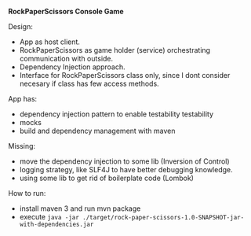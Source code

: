 **RockPaperScissors Console Game**

Design:
* App as host client.
* RockPaperScissors as game holder (service) orchestrating communication with outside.
* Dependency Injection approach.
* Interface for RockPaperScissors class only, since I dont consider necesary if class has few access methods.

App has:
* dependency injection pattern to enable testability testability
* mocks
* build and dependency management with maven

Missing:
* move the dependency injection to some lib (Inversion of Control)
* logging strategy, like SLF4J to have better debugging knowledge.
* using some lib to get rid of boilerplate code (Lombok)


How to run:
* install maven 3 and run mvn package
* execute `java -jar ./target/rock-paper-scissors-1.0-SNAPSHOT-jar-with-dependencies.jar`
